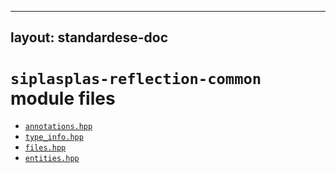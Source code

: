
---
layout: standardese-doc
---


# `siplasplas-reflection-common` module files


 - [`annotations.hpp`]({{site.url}}{{site.baseurl}}/doc/standardese/master/siplasplas-reflection-common/annotations.html)
 - [`type_info.hpp`]({{site.url}}{{site.baseurl}}/doc/standardese/master/siplasplas-reflection-common/type_info.html)
 - [`files.hpp`]({{site.url}}{{site.baseurl}}/doc/standardese/master/siplasplas-reflection-common/files.html)
 - [`entities.hpp`]({{site.url}}{{site.baseurl}}/doc/standardese/master/siplasplas-reflection-common/entities.html)